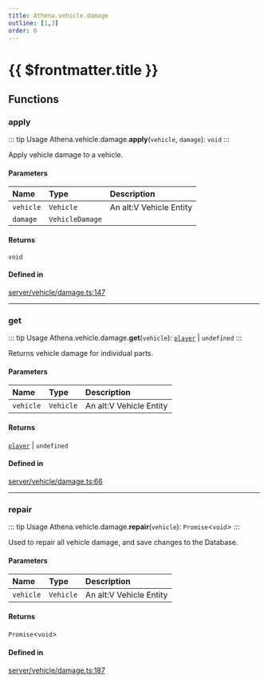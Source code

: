 ```yaml
---
title: Athena.vehicle.damage
outline: [1,3]
order: 0
---
```


# {{ $frontmatter.title }}


## Functions

### apply

::: tip Usage
Athena.vehicle.damage.**apply**(`vehicle`, `damage`): `void`
:::

Apply vehicle damage to a vehicle.

#### Parameters

| Name | Type | Description |
| :------ | :------ | :------ |
| `vehicle` | `Vehicle` | An alt:V Vehicle Entity |
| `damage` | `VehicleDamage` |  |

#### Returns

`void`

#### Defined in

[server/vehicle/damage.ts:147](https://github.com/Stuyk/altv-athena/blob/6d21f39/src/core/server/vehicle/damage.ts#L147)

___

### get

::: tip Usage
Athena.vehicle.damage.**get**(`vehicle`): [`player`](server_config.md#player) \| `undefined`
:::

Returns vehicle damage for individual parts.

#### Parameters

| Name | Type | Description |
| :------ | :------ | :------ |
| `vehicle` | `Vehicle` | An alt:V Vehicle Entity |

#### Returns

[`player`](server_config.md#player) \| `undefined`

#### Defined in

[server/vehicle/damage.ts:66](https://github.com/Stuyk/altv-athena/blob/6d21f39/src/core/server/vehicle/damage.ts#L66)

___

### repair

::: tip Usage
Athena.vehicle.damage.**repair**(`vehicle`): `Promise`<`void`\>
:::

Used to repair all vehicle damage, and save changes to the Database.

#### Parameters

| Name | Type | Description |
| :------ | :------ | :------ |
| `vehicle` | `Vehicle` | An alt:V Vehicle Entity |

#### Returns

`Promise`<`void`\>

#### Defined in

[server/vehicle/damage.ts:187](https://github.com/Stuyk/altv-athena/blob/6d21f39/src/core/server/vehicle/damage.ts#L187)
